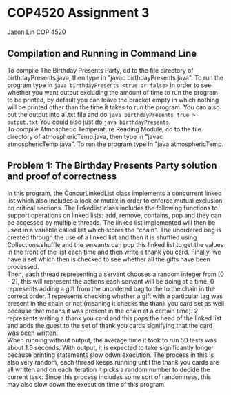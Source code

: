 # COP4520 Assignment 3
Jason Lin COP 4520
## Compilation and Running in Command Line
To compile The Birthday Presents Party, cd to the file directory of birthdayPresents.java, then type in "javac birthdayPresents.java". To run the program type in ```java birthdayPresents <true or false>``` in order to see whether you want output excluding the amount of time to run the program to be printed, by default you can leave the bracket empty in which nothing will be printed other than the time it takes to run the program. You can also put the output into a .txt file and do ```java birthdayPresents true > output.txt``` You could also just do ```java birthdayPresents```. <br/>
To compile Atmospheric Temperature Reading Module, cd to the file directory of atmosphericTemp.java, then type in "javac atmosphericTemp.java". To run the program type in "java atmosphericTemp.

## Problem 1: The Birthday Presents Party solution and proof of correctness
In this program, the ConcurLinkedList class implements a concurrent linked list which also includes a lock or mutex in order to enforce mutual exclusion on critical sections. The linkedlist class includes the following functions to support operations on linked lists: add, remove, contains, pop and they can be accessed by multiple threads. The linked list implemented will then be used in a variable called list which stores the "chain". The unordered bag is created through the use of a linked list and then it is shuffled using Collections.shuffle and the servants can pop this linked list to get the values in the front of the list each time and then write a thank you card. Finally, we have a set which then is checked to see whether all the gifts have been processed. <br/>
Then, each thread representing a servant chooses a random integer from [0 - 2], this will represent the actions each servant will be doing at a time. 0 represents adding a gift from the unordered bag to the to the chain in the correct order. 1 represents checking whether a gift with a particular tag was present in the chain or not (meaning it checks the thank you card set as well because that means it was present in the chain at a certain time). 2 represents writing a thank you card and this pops the head of the linked list and adds the guest to the set of thank you cards signifying that the card was been written. <br/>
When running without output, the average time it took to run 50 tests was about 1.5 seconds. With output, it is expected to take significantly longer because printing statements slow odwn execution. The process in this is also very random, each thread keeps running until the thank you cards are all written and on each iteration it picks a random number to decide the current task. Since this process includes some sort of randomness, this may also slow down the execution time of this program. <br/>